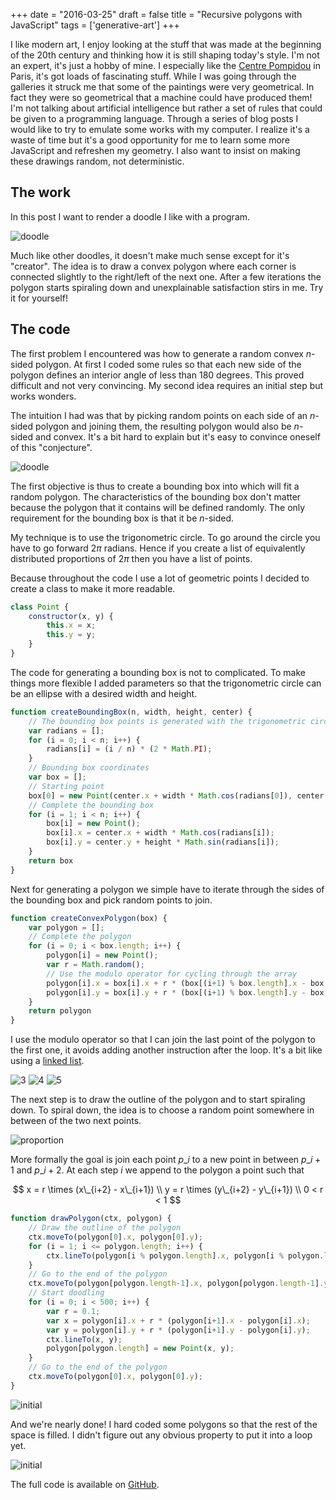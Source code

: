 +++
date = "2016-03-25"
draft = false
title = "Recursive polygons with JavaScript"
tags = ['generative-art']
+++

I like modern art, I enjoy looking at the stuff that was made at the beginning of the 20th century and thinking how it is still shaping today's style. I'm not an expert, it's just a hobby of mine. I especially like the [Centre Pompidou](https://www.centrepompidou.fr/) in Paris, it's got loads of fascinating stuff. While I was going through the galleries it struck me that some of the paintings were very geometrical. In fact they were so geometrical that a machine could have produced them! I'm not talking about artificial intelligence but rather a set of rules that could be given to a programming language. Through a series of blog posts I would like to try to emulate some works with my computer. I realize it's a waste of time but it's a good opportunity for me to learn some more JavaScript and refreshen my geometry. I also want to insist on making these drawings random, not deterministic.

## The work

In this post I want to render a doodle I like with a program.

![doodle](/img/blog/recursive-polygons/doodle.png)

Much like other doodles, it doesn't make much sense except for it's "creator". The idea is to draw a convex polygon where each corner is connected slightly to the right/left of the next one. After a few iterations the polygon starts spiraling down and unexplainable satisfaction stirs in me. Try it for yourself!

## The code

The first problem I encountered was how to generate a random convex $n$-sided polygon. At first I coded some rules so that each new side of the polygon defines an interior angle of less than 180 degrees. This proved difficult and not very convincing. My second idea requires an initial step but works wonders.

The intuition I had was that by picking random points on each side of an $n$-sided polygon and joining them, the resulting polygon would also be $n$-sided and convex. It's a bit hard to explain but it's easy to convince oneself of this "conjecture".

![doodle](/img/blog/recursive-polygons/convex.png)

The first objective is thus to create a bounding box into which will fit a random polygon. The characteristics of the bounding box don't matter because the polygon that it contains will be defined randomly. The only requirement for the bounding box is that it be $n$-sided.

My technique is to use the trigonometric circle. To go around the circle you have to go forward $2\pi$ radians. Hence if you create a list of equivalently distributed proportions of $2\pi$ then you have a list of points.

Because throughout the code I use a lot of geometric points I decided to create a class to make it more readable.

```javascript
class Point {
    constructor(x, y) {
        this.x = x;
        this.y = y;
    }
}
```

The code for generating a bounding box is not to complicated. To make things more flexible I added parameters so that the trigonometric circle can be an ellipse with a desired width and height.

```javascript
function createBoundingBox(n, width, height, center) {
    // The bounding box points is generated with the trigonometric circle
    var radians = [];
    for (i = 0; i < n; i++) {
        radians[i] = (i / n) * (2 * Math.PI);
    }
    // Bounding box coordinates
    var box = [];
    // Starting point
    box[0] = new Point(center.x + width * Math.cos(radians[0]), center.y);
    // Complete the bounding box
    for (i = 1; i < n; i++) {
        box[i] = new Point();
        box[i].x = center.x + width * Math.cos(radians[i]);
        box[i].y = center.y + height * Math.sin(radians[i]);
    }
    return box
}
```

Next for generating a polygon we simple have to iterate through the sides of the bounding box and pick random points to join.

```javascript
function createConvexPolygon(box) {
    var polygon = [];
    // Complete the polygon
    for (i = 0; i < box.length; i++) {
        polygon[i] = new Point();
        var r = Math.random();
        // Use the modulo operator for cycling through the array
        polygon[i].x = box[i].x + r * (box[(i+1) % box.length].x - box[i].x);
        polygon[i].y = box[i].y + r * (box[(i+1) % box.length].y - box[i].y);
    }
    return polygon
}
```

I use the modulo operator so that I can join the last point of the polygon to the first one, it avoids adding another instruction after the loop. It's a bit like using a [linked list](https://www.wikiwand.com/en/Linked_list).

![3](/img/blog/recursive-polygons/3.png)
![4](/img/blog/recursive-polygons/4.png)
![5](/img/blog/recursive-polygons/6.png)

The next step is to draw the outline of the polygon and to start spiraling down. To spiral down, the idea is to choose a random point somewhere in between of the two next points.

![proportion](/img/blog/recursive-polygons/proportion.png)

More formally the goal is join each point $p\_i$ to a new point in between $p\_{i+1}$ and $p\_{i+2}$. At each step $i$ we append to the polygon a point such that

$$
x = r \times (x\_{i+2} - x\_{i+1}) \\
y = r \times (y\_{i+2} - y\_{i+1}) \\
0 < r < 1
$$

```javascript
function drawPolygon(ctx, polygon) {
    // Draw the outline of the polygon
    ctx.moveTo(polygon[0].x, polygon[0].y);
    for (i = 1; i <= polygon.length; i++) {
        ctx.lineTo(polygon[i % polygon.length].x, polygon[i % polygon.length].y);
    }
    // Go to the end of the polygon
    ctx.moveTo(polygon[polygon.length-1].x, polygon[polygon.length-1].y);
    // Start doodling
    for (i = 0; i < 500; i++) {
        var r = 0.1;
        var x = polygon[i].x + r * (polygon[i+1].x - polygon[i].x);
        var y = polygon[i].y + r * (polygon[i+1].y - polygon[i].y);
        ctx.lineTo(x, y);
        polygon[polygon.length] = new Point(x, y);
    }
    // Go to the end of the polygon
    ctx.moveTo(polygon[0].x, polygon[0].y);
}
```

![initial](/img/blog/recursive-polygons/initial.png)

And we're nearly done! I hard coded some polygons so that the rest of the space is filled. I didn't figure out any obvious property to put it into a loop yet.

![initial](/img/blog/recursive-polygons/result.png)

The full code is available on [GitHub](https://github.com/MaxHalford/procedural-art/blob/master/1_recursive_polygons.html).
